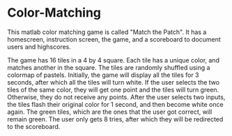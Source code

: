 # Color-Matching
This matlab color matching game is called "Match the Patch". It has a homescreen, instruction screen, the game, and a scoreboard to document users and highscores.

The game has 16 tiles in a 4 by 4 square. Each tile has a unique color, and matches another in the square. The tiles are randomly shuffled using a colormap of pastels. Initially, the game will display all the tiles for 3 seconds, after which all the tiles will turn white. If the user selects the two tiles of the same color, they will get one point and the tiles will turn green. Otherwise, they do not receive any points. After the user selects two inputs, the tiles flash their original color for 1 second, and then become white once again. The green tiles, which are the ones that the user got correct, will remain green. The user only gets 8 tries, after which they will be redirected to the scoreboard.

